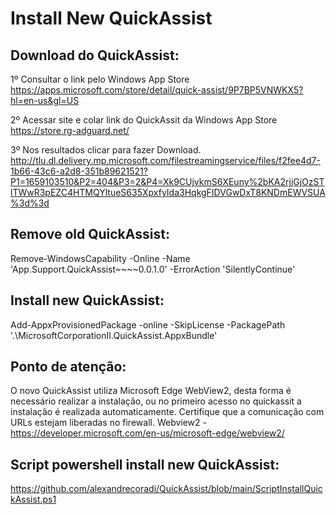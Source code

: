 # Install New QuickAssist

## Download do QuickAssist:
1º Consultar o link pelo Windows App Store
https://apps.microsoft.com/store/detail/quick-assist/9P7BP5VNWKX5?hl=en-us&gl=US

2º Acessar site e colar link do QuickAssit da Windows App Store
https://store.rg-adguard.net/

3º Nos resultados clicar para fazer Download. 
http://tlu.dl.delivery.mp.microsoft.com/filestreamingservice/files/f2fee4d7-1b66-43c6-a2d8-351b89621521?P1=1659103510&P2=404&P3=2&P4=Xk9CUjvkmS6XEuny%2bKA2rjjGjOzSTlTWwR3pEZC4HTMQYltueS635XpxfyIda3HqkgFIDVGwDxT8KNDmEWVSUA%3d%3d

## Remove old QuickAssist:
Remove-WindowsCapability -Online -Name 'App.Support.QuickAssist~~~~0.0.1.0' -ErrorAction 'SilentlyContinue'

## Install new QuickAssist:
Add-AppxProvisionedPackage -online -SkipLicense -PackagePath '.\MicrosoftCorporationII.QuickAssist.AppxBundle'

## Ponto de atenção:
O novo QuickAssist utiliza Microsoft Edge WebView2, desta forma é necessário realizar a instalação, ou no primeiro acesso no quickassit a instalação é realizada automaticamente. Certifique que a comunicação com URLs estejam liberadas no firewall. 
Webview2 - https://developer.microsoft.com/en-us/microsoft-edge/webview2/

## Script powershell install new QuickAssist:
https://github.com/alexandrecoradi/QuickAssist/blob/main/ScriptInstallQuickAssist.ps1


